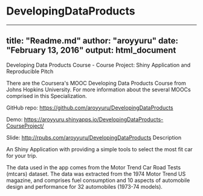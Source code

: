 # DevelopingDataProducts
---
title: "Readme.md"
author: "aroyyuru"
date: "February 13, 2016"
output: html_document
---
Developing Data Products Course - Course Project: Shiny Application and Reproducible Pitch

There are the Coursera's MOOC Developing Data Products Course from Johns Hopkins University. For more information about the several MOOCs comprised in this Specialization.

GitHub repo: https://github.com/aroyyuru/DevelopingDataProducts

Demo: https://aroyyuru.shinyapps.io/DevelopingDataProducts-CourseProject/

Slide: http://rpubs.com/aroyyuru/DevelopingDataProducts
Description

An Shiny Application with providing a simple tools to select the most fit car for your trip.

The data used in the app comes from the Motor Trend Car Road Tests (mtcars) dataset. The data was extracted from the 1974 Motor Trend US magazine, and comprises fuel consumption and 10 aspects of automobile design and performance for 32 automobiles (1973-74 models).
